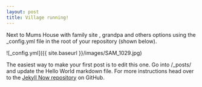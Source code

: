```yaml
---
layout: post
title: Village running!
---
```


Next to Mums House with family site , grandpa and others options using the _config.yml file in the root of your repository (shown below).

![_config.yml]({{ site.baseurl }}/images/SAM_1029.jpg)

The easiest way to make your first post is to edit this one. Go into /_posts/ and update the Hello World markdown file. For more instructions head over to the [Jekyll Now repository](https://github.com/barryclark/jekyll-now) on GitHub.
